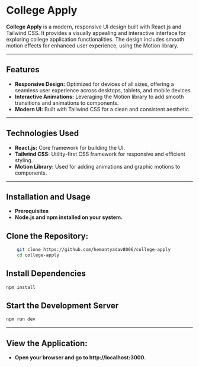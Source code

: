 # College Apply

**College Apply** is a modern, responsive UI design built with React.js and Tailwind CSS. It provides a visually appealing and interactive interface for exploring college application functionalities. The design includes smooth motion effects for enhanced user experience, using the Motion library.

---

## Features

- **Responsive Design:** Optimized for devices of all sizes, offering a seamless user experience across desktops, tablets, and mobile devices.
- **Interactive Animations:** Leveraging the Motion library to add smooth transitions and animations to components.
- **Modern UI:** Built with Tailwind CSS for a clean and consistent aesthetic.

---

## Technologies Used

- **React.js:** Core framework for building the UI.
- **Tailwind CSS:** Utility-first CSS framework for responsive and efficient styling.
- **Motion Library:** Used for adding animations and graphic motions to components.

---

## Installation and Usage

- **Prerequisites**
- **Node.js and npm installed on your system.**

## Clone the Repository:

```bash
    git clone https://github.com/hemantyadav8006/college-apply
    cd college-apply
```

## Install Dependencies

```bash
npm install
```

## Start the Development Server

```bash
npm run dev
```

---

## View the Application:

- **Open your browser and go to http://localhost:3000.**
